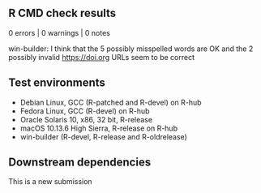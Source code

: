 ## R CMD check results

0 errors | 0 warnings | 0 notes

win-builder: I think that the 5 possibly misspelled words are OK and the 2 possibly invalid https://doi.org URLs seem to be correct

## Test environments

- Debian Linux, GCC (R-patched and R-devel) on R-hub
- Fedora Linux, GCC (R-devel) on R-hub
- Oracle Solaris 10, x86, 32 bit, R-release
- macOS 10.13.6 High Sierra, R-release on R-hub
- win-builder (R-devel, R-release and R-oldrelease)

## Downstream dependencies

This is a new submission
